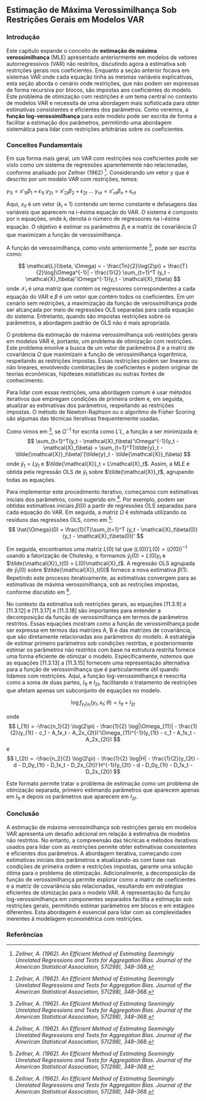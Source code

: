 ## Estimação de Máxima Verossimilhança Sob Restrições Gerais em Modelos VAR
### Introdução
Este capítulo expande o conceito de **estimação de máxima verossimilhança** (MLE) apresentado anteriormente em modelos de vetores autorregressivos (VAR) não restritos, discutindo agora a estimativa sob restrições gerais nos coeficientes. Enquanto a seção anterior focava em sistemas VAR onde cada equação tinha as mesmas variáveis explicativas, esta seção aborda o cenário onde restrições, que não podem ser expressas de forma recursiva por blocos, são impostas aos coeficientes do modelo. Este problema de otimização com restrições é um tema central no contexto de modelos VAR e necessita de uma abordagem mais sofisticada para obter estimativas consistentes e eficientes dos parâmetros. Como veremos, a **função log-verossimilhança** para este modelo pode ser escrita de forma a facilitar a estimação dos parâmetros, permitindo uma abordagem sistemática para lidar com restrições arbitrárias sobre os coeficientes.

### Conceitos Fundamentais

Em sua forma mais geral, um VAR com restrições nos coeficientes pode ser visto como um sistema de regressões aparentemente não relacionadas, conforme analisado por Zellner (1962) [^1]. Considerando um vetor *y* que é descrito por um modelo VAR com restrições, temos:

$y_{1t} = x'_{1t}\beta_1 + \epsilon_{1t}$
$y_{2t} = x'_{2t}\beta_2 + \epsilon_{2t}$
$...$
$y_{nt} = x'_{nt}\beta_n + \epsilon_{nt}$

Aqui, $x_{it}$ é um vetor $(k_i \times 1)$ contendo um termo constante e defasagens das variáveis que aparecem na i-ésima equação do VAR. O sistema é composto por n equações, onde $k_i$ denota o número de regressores na i-ésima equação. O objetivo é estimar os parâmetros $\beta_i$ e a matriz de covariância $\Omega$ que maximizam a função de verossimilhança.

A função de verossimilhança, como visto anteriormente [^1], pode ser escrita como:

$$
\mathcal{L}(\beta, \Omega) = - \frac{Tn}{2}\log(2\pi) + \frac{T}{2}\log|\Omega^{-1}| - \frac{1}{2} \sum_{t=1}^T (y_t - \mathcal{X}_t\beta)'\Omega^{-1}(y_t - \mathcal{X}_t\beta)
$$
onde $\mathcal{X}_t$ é uma matriz que contém os regressores correspondentes a cada equação do VAR e $\beta$ é um vetor que contém todos os coeficientes.
Em um cenário sem restrições, a maximização da função de verossimilhança pode ser alcançada por meio de regressões OLS separadas para cada equação do sistema. Entretanto, quando são impostas restrições sobre os parâmetros, a abordagem padrão de OLS não é mais apropriada.

O problema da estimação de máxima verossimilhança sob restrições gerais em modelos VAR é, portanto, um problema de otimização com restrições. Este problema envolve a busca de um vetor de parâmetros $\beta$ e a matriz de covariância $\Omega$ que maximizam a função de verossimilhança logarítmica, respeitando as restrições impostas. Essas restrições podem ser lineares ou não lineares, envolvendo combinações de coeficientes e podem originar de teorias econômicas, hipóteses estatísticas ou outras fontes de conhecimento.

Para lidar com essas restrições, uma abordagem comum é usar métodos iterativos que empregam condições de primeira ordem e, em seguida, atualizar as estimativas dos parâmetros, respeitando as restrições impostas. O método de Newton-Raphson ou o algoritmo de Fisher Scoring são algumas das técnicas iterativas frequentemente usadas.

Como vimos em [^1], se $\Omega^{-1}$ for escrita como $L'L$, a função a ser minimizada é:
$$
\sum_{t=1}^T(y_t - \mathcal{X}_t\beta)'\Omega^{-1}(y_t - \mathcal{X}_t\beta) = \sum_{t=1}^T(\tilde{y}_t - \tilde{\mathcal{X}}_t\beta)'(\tilde{y}_t - \tilde{\mathcal{X}}_t\beta)
$$
onde $\tilde{y}_t = Ly_t$ e $\tilde{\mathcal{X}}_t = L\mathcal{X}_t$.
Assim, a MLE é obtida pela regressão OLS de $\tilde{y}_t$ sobre $\tilde{\mathcal{X}}_t$, agrupando todas as equações.

Para implementar este procedimento iterativo, começamos com estimativas iniciais dos parâmetros, como sugerido em [^1]. Por exemplo, podem ser obtidas estimativas iniciais $\beta(0)$ a partir de regressões OLS separadas para cada equação do VAR. Em seguida, a matriz $\Omega$ é estimada utilizando os resíduos das regressões OLS, como em [^1]:
$$
\hat{\Omega}(0) = \frac{1}{T}\sum_{t=1}^T (y_t - \mathcal{X}_t\beta(0))(y_t - \mathcal{X}_t\beta(0))'
$$

Em seguida, encontramos uma matriz $L(0)$ tal que $(L(0))'L(0) = (\hat{\Omega}(0))^{-1}$ usando a fatorização de Cholesky, e formamos $\tilde{y}_t(0) = L(0)y_t$ e $\tilde{\mathcal{X}}_t(0) = L(0)\mathcal{X}_t$.
A regressão OLS agrupada de $\tilde{y}_t(0)$ sobre $\tilde{\mathcal{X}}_t(0)$ fornece a nova estimativa $\beta(1)$. Repetindo este processo iterativamente, as estimativas convergem para as estimativas de máxima verossimilhança, sob as restrições impostas, conforme discutido em [^1].

No contexto da estimativa sob restrições gerais, as equações [11.3.9] a [11.3.12] e [11.3.17] e [11.3.18] são importantes para entender a decomposição da função de verossimilhança em termos de parâmetros restritos. Essas equações mostram como a função de verossimilhança pode ser expressa em termos das matrizes A, B e das matrizes de covariância, que são diretamente relacionadas aos parâmetros do modelo. A estratégia de estimar primeiro parâmetros sob condições restritas, e posteriormente estimar os parâmetros não restritos com base na estrutura restrita fornece uma forma eficiente de otimizar o modelo. Especificamente, notemos que as equações [11.3.13] a [11.3.15] fornecem uma representação alternativa para a função de verossimilhança que é particularmente útil quando lidamos com restrições. Aqui, a função log-verossimilhança é reescrita como a soma de duas partes, $l_{1t}$ e $l_{2t}$, facilitando o tratamento de restrições que afetam apenas um subconjunto de equações no modelo.

$$
\log f_{y_t|x_t} (y_t, x_t; \theta) = l_{1t} + l_{2t}
$$

onde
$$
l_{1t} = -\frac{n_1}{2} \log(2\pi) - \frac{1}{2} \log|\Omega_{11}| - \frac{1}{2}(y_{1t} - c_1 - A_1x_t - A_2x_{2t})'\Omega_{11}^{-1}(y_{1t} - c_1 - A_1x_t - A_2x_{2t})
$$
e
$$
l_{2t} = -\frac{n_2}{2} \log(2\pi) - \frac{1}{2} \log|H| - \frac{1}{2}(y_{2t} - d - D_0y_{1t} - D_1x_t - D_2x_{2t})'H^{-1}(y_{2t} - d - D_0y_{1t} - D_1x_t - D_2x_{2t})
$$

Este formato permite tratar o problema de estimação como um problema de otimização separada, primeiro estimando parâmetros que aparecem apenas em $l_{1t}$ e depois os parâmetros que aparecem em $l_{2t}$.

### Conclusão
A estimação de máxima verossimilhança sob restrições gerais em modelos VAR apresenta um desafio adicional em relação à estimativa de modelos não restritos. No entanto, a compreensão das técnicas e métodos iterativos usados para lidar com as restrições permite obter estimativas consistentes e eficientes dos parâmetros. A abordagem iterativa, começando com estimativas iniciais dos parâmetros e atualizando-as com base nas condições de primeira ordem e restrições impostas, garante uma solução ótima para o problema de otimização. Adicionalmente, a decomposição da função de verossimilhança permite explorar como a matriz de coeficientes e a matriz de covariância são relacionadas, resultando em estratégias eficientes de otimização para o modelo VAR. A representação da função log-verossimilhança em componentes separados facilita a estimação sob restrições gerais, permitindo estimar parâmetros em blocos e em estágios diferentes. Esta abordagem é essencial para lidar com as complexidades inerentes à modelagem econométrica com restrições.

### Referências
[^1]: *Zellner, A. (1962). An Efficient Method of Estimating Seemingly Unrelated Regressions and Tests for Aggregation Bias. Journal of the American Statistical Association, 57(298), 348–368.*
<!-- END -->
